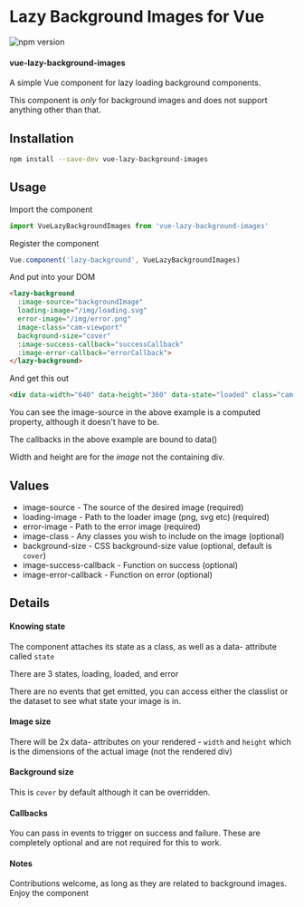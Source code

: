 # Lazy Background Images for Vue
![npm version](https://badge.fury.io/js/vue-lazy-background-images.svg)

#### vue-lazy-background-images

A simple Vue component for lazy loading background components.

This component is *only* for background images and does not support anything
other than that.

## Installation

```bash
npm install --save-dev vue-lazy-background-images
```

## Usage

Import the component

```js
import VueLazyBackgroundImages from 'vue-lazy-background-images'
```

Register the component

```js
Vue.component('lazy-background', VueLazyBackgroundImages)
```

And put into your DOM

```html
<lazy-background
  :image-source="backgroundImage"
  loading-image="/img/loading.svg"
  error-image="/img/error.png"
  image-class="cam-viewport"
  background-size="cover"
  :image-success-callback="successCallback"
  :image-error-callback="errorCallback">
</lazy-background>
```

And get this out

```html
<div data-width="640" data-height="360" data-state="loaded" class="cam-viewport loaded" style="background-image: url(http://my-site.com/test-image.png); background-size: cover"></div>
```

You can see the image-source in the above example is a computed property,
although it doesn't have to be.

The callbacks in the above example are bound to data()

Width and height are for the *image* not the containing div.

## Values

* image-source - The source of the desired image (required)
* loading-image - Path to the loader image (png, svg etc) (required)
* error-image - Path to the error image (required)
* image-class - Any classes you wish to include on the image (optional)
* background-size - CSS background-size value (optional, default is `cover`)
* image-success-callback - Function on success (optional)
* image-error-callback - Function on error (optional)

## Details

#### Knowing state

The component attaches its state as a class, as well as a data- attribute
called `state`

There are 3 states, loading, loaded, and error

There are no events that get emitted, you can access either the classlist or
the dataset to see what state your image is in.

#### Image size

There will be 2x data- attributes on your rendered - `width` and `height` which
is the dimensions of the actual image (not the rendered div)

#### Background size

This is `cover` by default although it can be overridden.

#### Callbacks

You can pass in events to trigger on success and failure. These are completely
optional and are not required for this to work.

#### Notes

Contributions welcome, as long as they are related to background images. Enjoy
the component

